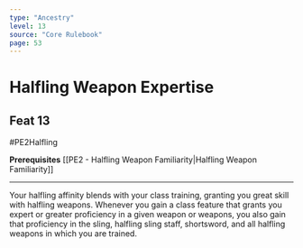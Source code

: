 ```yaml
---
type: "Ancestry"
level: 13
source: "Core Rulebook"
page: 53
---
```

# Halfling Weapon Expertise
## Feat 13
#PE2Halfling

**Prerequisites** [[PE2 - Halfling Weapon Familiarity|Halfling Weapon Familiarity]]

---
Your halfling affinity blends with your class training, granting you great skill with halfling weapons. Whenever you gain a class feature that grants you expert or greater proficiency in a given weapon or weapons, you also gain that proficiency in the sling, halfling sling staff, shortsword, and all halfling weapons in which you are trained.